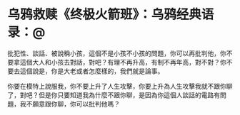 # 乌鸦救赎《终极火箭班》：乌鸦经典语录：@

批犯性、談話、被說稱小孩，這個不是小孩不小孩的問題，你可以再批判他，你不要拿這個大人和小孩去對話，對吧？有理不再升高，有制不再年高，對不對？你不要去這個說是，你是大老或者怎麼樣的，我們就是論事。

你要在模特上說服我，你不要上升了人生攻擊，你要上升為人生攻擊我就不跟你聊了，對吧？但是你只要知道我為什麼不跟你聊，是因為你這個人談話的電路有問題，我不願意跟你聊，你可以批判他嗎？

